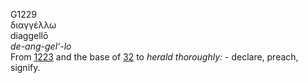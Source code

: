 <body>
  <p>G1229<br>  διαγγέλλω  <br> diaggellō  <br><i>de-ang-gel‘-lo </i><br>From <a href="g1223.htm">1223</a> and the base of <a href="g0032.htm">32</a>  to <i>herald</i> <i>thoroughly:</i> - declare, preach, signify.<br></p>
 </body>